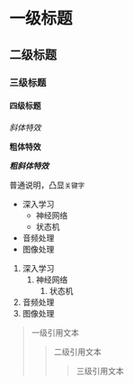 # 一级标题
## 二级标题
### 三级标题
#### 四级标题

*斜体特效*

**粗体特效**

***粗斜体特效***

普通说明，凸显`关键字`


* 深入学习
  * 神经网络
   * 状态机
* 音频处理
* 图像处理


1. 深入学习
 	1. 神经网络
		1. 状态机
2. 音频处理
3. 图像处理


> 一级引用文本
>> 二级引用文本
>>> 三级引用文本 